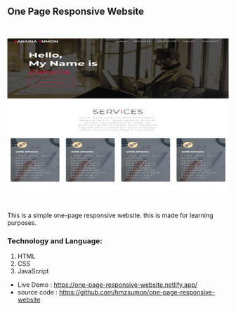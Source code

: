 ## One Page Responsive Website

<br>

![Test Image 3](/img/one_page.png)

<br>

This is a simple one-page responsive website. this is made for learning purposes.

### Technology and Language:

1. HTML
2. CSS
3. JavaScript

- Live Demo : https://one-page-responsive-website.netlify.app/
- source code : https://github.com/hmzsumon/one-page-responsive-website
